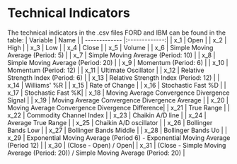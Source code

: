 # Technical Indicators
The technical indicators in the .csv files FORD and IBM can be found in the table:
| Variable        | Name           | 
| ------------- |:-------------:|
| x_1     | Open | 
| x_2     | High      | 
| x_3 | Low      |
| x_4 | Close      |
| x_5 | Volume      |
| x_6 | Simple Moving Average (Period: 5)      |
| x_7 | Simple Moving Average (Period: 10)        |
| x_8 | Simple Moving Average (Period: 20)        |
| x_9 | Momentum (Period: 6)     |
| x_10 | Momentum (Period: 12)         |
| x_11 | Ultimate Oscillator      |
| x_12 | Relative Strength Index (Period: 6)    |
| x_13 | Relative Strength Index (Period: 12)        |
| x_14 | Williams' %R      |
| x_15 | Rate of Change |
| x_16 | Stochastic Fast %D |
| x_17 | Stochastic Fast %K|
| x_18 | Moving Average Convergence Divergence Signal |
| x_19 | Moving Average Convergence Divergence Average |
| x_20 | Moving Average Convergence Divergence Difference|
| x_21 | True Range     |
| x_22 | Commodity Channel Index |
| x_23 | Chaikin A/D line  |
| x_24 | Average True Range |
| x_25 | Chaikin A/D oscillator |
| x_26 | Bollinger Bands Low      |
| x_27 | Bollinger Bands Middle     |
| x_28 | Bollinger Bands Uo    |
| x_29 | Exponential Moving Average (Period 6) - Exponential Moving Average (Period 12) |
| x_30 | (Close - Open) / Open|
| x_31 | (Close - Simple Moving Average (Period: 20)) / Simple Moving Average (Period: 20)     |
